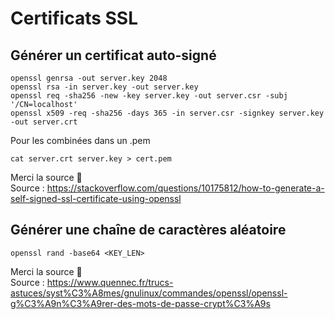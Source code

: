 # Certificats SSL

## Générer un certificat auto-signé
```shell
openssl genrsa -out server.key 2048
openssl rsa -in server.key -out server.key
openssl req -sha256 -new -key server.key -out server.csr -subj '/CN=localhost'
openssl x509 -req -sha256 -days 365 -in server.csr -signkey server.key -out server.crt
```

Pour les combinées dans un .pem
```shell
cat server.crt server.key > cert.pem
```

Merci la source :ocean:  
Source : https://stackoverflow.com/questions/10175812/how-to-generate-a-self-signed-ssl-certificate-using-openssl

## Générer une chaîne de caractères aléatoire
```shell
openssl rand -base64 <KEY_LEN>
```

Merci la source :ocean:  
Source : https://www.quennec.fr/trucs-astuces/syst%C3%A8mes/gnulinux/commandes/openssl/openssl-g%C3%A9n%C3%A9rer-des-mots-de-passe-crypt%C3%A9s
